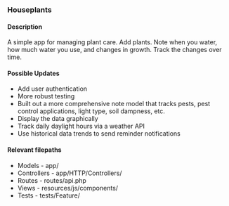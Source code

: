 ### Houseplants

#### Description
A simple app for managing plant care. Add plants. Note when you water, how much water you use, and changes in growth. Track the changes over time.

#### Possible Updates
- Add user authentication
- More robust testing
- Built out a more comprehensive note model that tracks pests, pest control applications, light type, soil dampness, etc.
- Display the data graphically
- Track daily daylight hours via a weather API
- Use historical data trends to send reminder notifications

#### Relevant filepaths
- Models - app/
- Controllers - app/HTTP/Controllers/
- Routes - routes/api.php
- Views - resources/js/components/
- Tests - tests/Feature/
